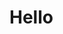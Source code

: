 # Hello

<style>

#graphvizContainer {
  width: 5000px;
  height: 1000px;
}

</style>


<div id="graphvizContainer"></div>

<script>

async function buildGraphvizComponent(data) {

  var graphviz = await (<graphviz-dot engine={GraphvizEngine} server="true" ></graphviz-dot>);
  
  processDataToDotFile(data);
  var source = `digraph {` + 'rankdir="LR" \n ranksep=3; \n ratio=auto;' + nodesDotString + `\n` + edgesDotString + `\n }`
  
  graphviz.setDotData(source);
  
  lively.query(world, '#graphvizContainer').appendChild(graphviz);
  
}
/* ------------------ */
/* GLOBAL VARAIBLES */
/* ------------------ */

var world = this;
const GraphvizEngine = "dot" // "dot" , "neato", "fdp", "osage"
var nodesDotString = "";
var edgesDotString = "";

/* ------------------ */
/* HELPER METHODS */
/* ------------------ */


function processDataToDotFile(data){
  let idRoot = generateUUID();
  processObjectNode(idRoot, "messages", data);
}

var count = 0;
function processObjectNode(nodeName, nodeLabel, objectValue) {
  
  nodesDotString += getDotNodeStringFromNodeName(nodeName, nodeLabel);

  if (typeof objectValue === 'string') { return; }

  Object.keys(objectValue).forEach((childObjectKey) => {
    
    let childObjectValue = objectValue[childObjectKey];
    
    let childNodeName = generateUUID();
    
    let newEdgeString = getDotEdgeStringFromNodeAndParent(nodeName, childNodeName);
    
    edgesDotString += newEdgeString;
    if(childObjectKey=="1" || childObjectKey=="0"){ debugger; }
    processObjectNode(childNodeName, childObjectKey, childObjectValue);
  });
  return;
} 

function generateUUID() {
  return 'a' + Math.random().toString(36).substring(2, 15) + Math.random().toString(36).substring(2, 15);
}


function getDotNodeStringFromNodeName(nodeName, nodeLabel){
    let dotString = ``;
    
    dotString += nodeName + " ";
    dotString += '[label="' + nodeLabel +  '"]\n';
    
    return dotString;
  }
  
function getDotEdgeStringFromNodeAndParent(node1Label, node2Label){
    let edgeString = ``;
    
    edgeString += node1Label + '->' + node2Label + '\n';
    
    return edgeString;
  }

/* ------------------ */
/* CLIENT CODE */
/* ------------------ */

var data;
(async () => {
  data = await fetch("https://lively-kernel.org/voices2/_vq/messages/1").then( ea => ea.json());
  await buildGraphvizComponent(data);
  console.log(count)
})()

</script>